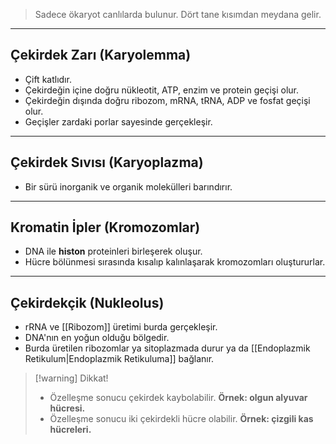 >Sadece ökaryot canlılarda bulunur. Dört tane kısımdan meydana gelir. 

---
## Çekirdek Zarı (Karyolemma)
- Çift katlıdır.
- Çekirdeğin içine doğru nükleotit, ATP, enzim ve protein geçişi olur.
- Çekirdeğin dışında doğru ribozom, mRNA, tRNA, ADP ve fosfat geçişi olur.
- Geçişler zardaki porlar sayesinde gerçekleşir.

---
## Çekirdek Sıvısı (Karyoplazma)
- Bir sürü inorganik ve organik molekülleri barındırır.

---
## Kromatin İpler (Kromozomlar)
- DNA ile **histon** proteinleri birleşerek oluşur.
- Hücre bölünmesi sırasında kısalıp kalınlaşarak kromozomları oluştururlar.

---
## Çekirdekçik (Nukleolus)
- rRNA ve [[Ribozom]] üretimi burda gerçekleşir.
- DNA'nın en yoğun olduğu bölgedir.
- Burda üretilen ribozomlar ya sitoplazmada durur ya da [[Endoplazmik Retikulum|Endoplazmik Retikuluma]] bağlanır.

> [!warning] Dikkat!
> - Özelleşme sonucu çekirdek kaybolabilir. **Örnek: olgun alyuvar hücresi.**
> - Özelleşme sonucu iki çekirdekli hücre olabilir. **Örnek: çizgili kas hücreleri.**